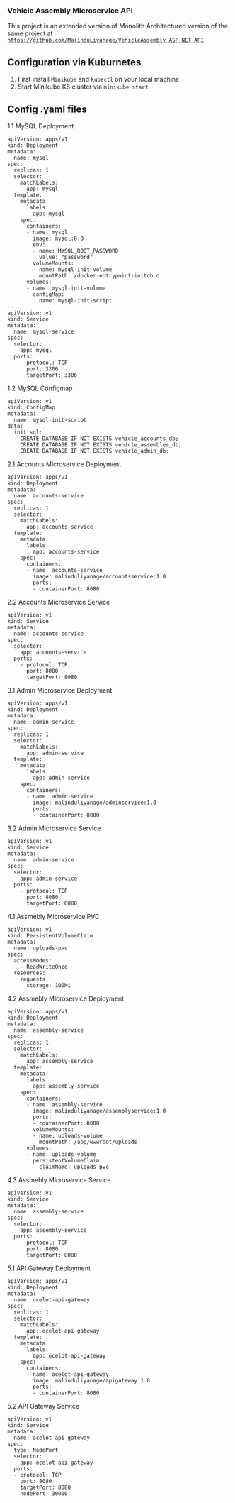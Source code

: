 ### Vehicle Assembly Microservice API

This project is an extended version of Monolith Architectured version of the same project at <a href="https://github.com/MalinduLiyanage/VehicleAssembly_ASP.NET_API">```https://github.com/MalinduLiyanage/VehicleAssembly_ASP.NET_API```</a>

## Configuration via Kuburnetes
1. First install ```Minikube``` and ```kubectl``` on your local machine.
2. Start Minikube K8 cluster via ```minikube start```

## Config .yaml files

1.1 MySQL Deployment
```
apiVersion: apps/v1
kind: Deployment
metadata:
  name: mysql
spec:
  replicas: 1
  selector:
    matchLabels:
      app: mysql
  template:
    metadata:
      labels:
        app: mysql
    spec:
      containers:
      - name: mysql
        image: mysql:8.0
        env:
        - name: MYSQL_ROOT_PASSWORD
          value: "password"
        volumeMounts:
        - name: mysql-init-volume
          mountPath: /docker-entrypoint-initdb.d
      volumes:
      - name: mysql-init-volume
        configMap:
          name: mysql-init-script
---
apiVersion: v1
kind: Service
metadata:
  name: mysql-service
spec:
  selector:
    app: mysql
  ports:
    - protocol: TCP
      port: 3306
      targetPort: 3306
```

1.2 MySQL Configmap
```
apiVersion: v1
kind: ConfigMap
metadata:
  name: mysql-init-script
data:
  init.sql: |
    CREATE DATABASE IF NOT EXISTS vehicle_accounts_db;
    CREATE DATABASE IF NOT EXISTS vehicle_assembles_db;
    CREATE DATABASE IF NOT EXISTS vehicle_admin_db;
```

2.1 Accounts Microservice Deployment
```
apiVersion: apps/v1
kind: Deployment
metadata:
  name: accounts-service
spec:
  replicas: 1
  selector:
    matchLabels:
      app: accounts-service
  template:
    metadata:
      labels:
        app: accounts-service
    spec:
      containers:
      - name: accounts-service
        image: malinduliyanage/accountsservice:1.0
        ports:
        - containerPort: 8080
```

2.2 Accounts Microservice Service
```
apiVersion: v1
kind: Service
metadata:
  name: accounts-service
spec:
  selector:
    app: accounts-service
  ports:
    - protocol: TCP
      port: 8080
      targetPort: 8080
```

3.1 Admin Microservice Deployment
```
apiVersion: apps/v1
kind: Deployment
metadata:
  name: admin-service
spec:
  replicas: 1
  selector:
    matchLabels:
      app: admin-service
  template:
    metadata:
      labels:
        app: admin-service
    spec:
      containers:
      - name: admin-service
        image: malinduliyanage/adminservice:1.0
        ports:
        - containerPort: 8080
```

3.2 Admin Microservice Service
```
apiVersion: v1
kind: Service
metadata:
  name: admin-service
spec:
  selector:
    app: admin-service
  ports:
    - protocol: TCP
      port: 8080
      targetPort: 8080
```

4.1 Assmebly Microservice PVC
```
apiVersion: v1
kind: PersistentVolumeClaim
metadata:
  name: uploads-pvc
spec:
  accessModes:
    - ReadWriteOnce
  resources:
    requests:
      storage: 100Mi
```

4.2 Assmebly Microservice Deployment
```
apiVersion: apps/v1
kind: Deployment
metadata:
  name: assembly-service
spec:
  replicas: 1
  selector:
    matchLabels:
      app: assembly-service
  template:
    metadata:
      labels:
        app: assembly-service
    spec:
      containers:
      - name: assembly-service
        image: malinduliyanage/assemblyservice:1.0
        ports:
        - containerPort: 8080
        volumeMounts:
        - name: uploads-volume
          mountPath: /app/wwwroot/uploads
      volumes:
      - name: uploads-volume
        persistentVolumeClaim:
          claimName: uploads-pvc
```

4.3 Assmebly Microservice Service
```
apiVersion: v1
kind: Service
metadata:
  name: assembly-service
spec:
  selector:
    app: assembly-service
  ports:
    - protocol: TCP
      port: 8080
      targetPort: 8080
```

5.1 API Gateway Deployment
```
apiVersion: apps/v1
kind: Deployment
metadata:
  name: ocelot-api-gateway
spec:
  replicas: 1
  selector:
    matchLabels:
      app: ocelot-api-gateway
  template:
    metadata:
      labels:
        app: ocelot-api-gateway
    spec:
      containers:
      - name: ocelot-api-gateway
        image: malinduliyanage/apigateway:1.0
        ports:
        - containerPort: 8080
```
5.2 API Gateway Service
```
apiVersion: v1
kind: Service
metadata:
  name: ocelot-api-gateway
spec:
  type: NodePort
  selector:
    app: ocelot-api-gateway
  ports:
  - protocol: TCP
    port: 8080
    targetPort: 8080
    nodePort: 30000 
```

